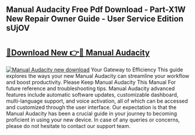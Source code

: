 ## Manual Audacity Free Pdf Download - Part-X1W New Repair Owner Guide - User Service Edition sUjOV

# <h2><a href="http://bc16773.oget.top/?id=Manual+Audacity">🔗Download New 👉🔴 Manual Audacity</a></h2>

[![Manual Audacity new download](https://i.imgur.com/5g1atiW.png)](http://bc16773.oget.top/?id=Manual+Audacity)
Your Gateway to Efficiency This guide explores the ways your new Manual Audacity can streamline your workflow and boost productivity. Please Keep Manual Audacity This Manual For future reference and troubleshooting tips. Manual Audacity advanced features include automatic software updates, customizable dashboard, multi-language support, and voice activation, all of which can be accessed and customized through the user interface. Our expectation is that the Manual Audacity has been a crucial guide in your journey to becoming proficient in using your new device. In case of any queries or concerns, please do not hesitate to contact our support team.
